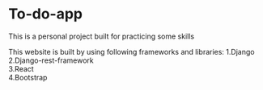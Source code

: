 # To-do-app
This is a personal project built for practicing some skills

This website is built by using following frameworks and libraries:
1.Django <br>
2.Django-rest-framework <br>
3.React <br>
4.Bootstrap <br>
